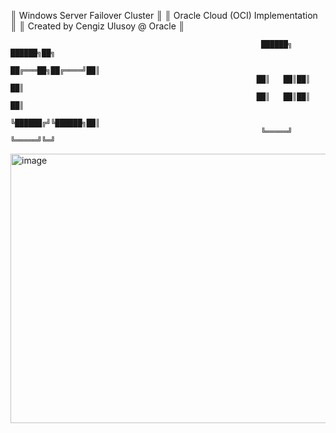 
   ║            Windows Server Failover Cluster            ║
   ║           Oracle Cloud (OCI) Implementation           ║
   ║           Created by Cengiz Ulusoy @ Oracle           ║


                                                            ██████╗  ██████╗██╗
                                                           ██╔═══██╗██╔════╝██║
                                                           ██║   ██║██║     ██║
                                                           ██║   ██║██║     ██║
                                                           ╚██████╔╝╚██████╗██║
                                                            ╚═════╝  ╚═════╝╚═╝
                  
<img width="1027" height="431" alt="image" src="https://github.com/user-attachments/assets/02295cfd-59e9-4b08-b280-26c9047f2fa0" />
